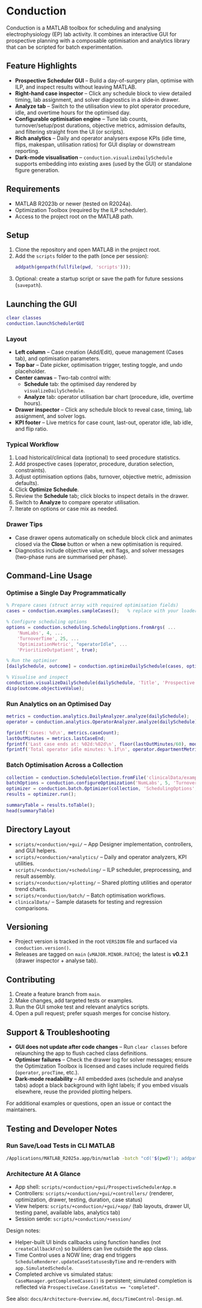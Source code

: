 # Conduction

Conduction is a MATLAB toolbox for scheduling and analysing electrophysiology (EP) lab activity. It combines an interactive GUI for prospective planning with a composable optimisation and analytics library that can be scripted for batch experimentation.

## Feature Highlights
- **Prospective Scheduler GUI** – Build a day-of-surgery plan, optimise with ILP, and inspect results without leaving MATLAB.
- **Right‑hand case inspector** – Click any schedule block to view detailed timing, lab assignment, and solver diagnostics in a slide‑in drawer.
- **Analyze tab** – Switch to the utilisation view to plot operator procedure, idle, and overtime hours for the optimised day.
- **Configurable optimisation engine** – Tune lab counts, turnover/setup/post durations, objective metrics, admission defaults, and filtering straight from the UI (or scripts).
- **Rich analytics** – Daily and operator analysers expose KPIs (idle time, flips, makespan, utilisation ratios) for GUI display or downstream reporting.
- **Dark‑mode visualisation** – `conduction.visualizeDailySchedule` supports embedding into existing axes (used by the GUI) or standalone figure generation.

## Requirements
- MATLAB R2023b or newer (tested on R2024a).
- Optimization Toolbox (required by the ILP scheduler).
- Access to the project root on the MATLAB path.

## Setup
1. Clone the repository and open MATLAB in the project root.
2. Add the `scripts` folder to the path (once per session):
   ```matlab
   addpath(genpath(fullfile(pwd, 'scripts')));
   ```
3. Optional: create a startup script or save the path for future sessions (`savepath`).

## Launching the GUI
```matlab
clear classes
conduction.launchSchedulerGUI
```

### Layout
- **Left column** – Case creation (Add/Edit), queue management (Cases tab), and optimisation parameters.
- **Top bar** – Date picker, optimisation trigger, testing toggle, and undo placeholder.
- **Center canvas** – Two-tab control with:
  - **Schedule** tab: the optimised day rendered by `visualizeDailySchedule`.
  - **Analyze** tab: operator utilisation bar chart (procedure, idle, overtime hours).
- **Drawer inspector** – Click any schedule block to reveal case, timing, lab assignment, and solver logs.
- **KPI footer** – Live metrics for case count, last-out, operator idle, lab idle, and flip ratio.

### Typical Workflow
1. Load historical/clinical data (optional) to seed procedure statistics.
2. Add prospective cases (operator, procedure, duration selection, constraints).
3. Adjust optimisation options (labs, turnover, objective metric, admission defaults).
4. Click **Optimize Schedule**.
5. Review the **Schedule** tab; click blocks to inspect details in the drawer.
6. Switch to **Analyze** to compare operator utilisation.
7. Iterate on options or case mix as needed.

### Drawer Tips
- Case drawer opens automatically on schedule block click and animates closed via the **Close** button or when a new optimisation is required.
- Diagnostics include objective value, exit flags, and solver messages (two-phase runs are summarised per phase).

## Command-Line Usage

### Optimise a Single Day Programmatically
```matlab
% Prepare cases (struct array with required optimisation fields)
cases = conduction.examples.sampleCases();   % replace with your loader

% Configure scheduling options
options = conduction.scheduling.SchedulingOptions.fromArgs( ...
    'NumLabs', 4, ...
    'TurnoverTime', 25, ...
    'OptimizationMetric', "operatorIdle", ...
    'PrioritizeOutpatient', true);

% Run the optimiser
[dailySchedule, outcome] = conduction.optimizeDailySchedule(cases, options);

% Visualise and inspect
conduction.visualizeDailySchedule(dailySchedule, 'Title', 'Prospective Plan');
disp(outcome.objectiveValue);
```

### Run Analytics on an Optimised Day
```matlab
metrics = conduction.analytics.DailyAnalyzer.analyze(dailySchedule);
operator = conduction.analytics.OperatorAnalyzer.analyze(dailySchedule);

fprintf('Cases: %d\n', metrics.caseCount);
lastOutMinutes = metrics.lastCaseEnd;
fprintf('Last case ends at: %02d:%02d\n', floor(lastOutMinutes/60), mod(round(lastOutMinutes), 60));
fprintf('Total operator idle minutes: %.1f\n', operator.departmentMetrics.totalOperatorIdleMinutes);
```

### Batch Optimisation Across a Collection
```matlab
collection = conduction.ScheduleCollection.fromFile('clinicalData/exampleDataset.mat');
batchOptions = conduction.configureOptimization('NumLabs', 5, 'TurnoverTime', 30);
optimizer = conduction.batch.Optimizer(collection, 'SchedulingOptions', batchOptions);
results = optimizer.run();

summaryTable = results.toTable();
head(summaryTable)
```

## Directory Layout
- `scripts/+conduction/+gui/` – App Designer implementation, controllers, and GUI helpers.
- `scripts/+conduction/+analytics/` – Daily and operator analyzers, KPI utilities.
- `scripts/+conduction/+scheduling/` – ILP scheduler, preprocessing, and result assembly.
- `scripts/+conduction/+plotting/` – Shared plotting utilities and operator trend charts.
- `scripts/+conduction/batch/` – Batch optimisation workflows.
- `clinicalData/` – Sample datasets for testing and regression comparisons.

## Versioning
- Project version is tracked in the root `VERSION` file and surfaced via `conduction.version()`.
- Releases are tagged on `main` (`vMAJOR.MINOR.PATCH`); the latest is **v0.2.1** (drawer inspector + analyse tab).

## Contributing
1. Create a feature branch from `main`.
2. Make changes, add targeted tests or examples.
3. Run the GUI smoke test and relevant analytics scripts.
4. Open a pull request; prefer squash merges for concise history.

## Support & Troubleshooting
- **GUI does not update after code changes** – Run `clear classes` before relaunching the app to flush cached class definitions.
- **Optimiser failures** – Check the drawer log for solver messages; ensure the Optimization Toolbox is licensed and cases include required fields (`operator`, `procTime`, etc.).
- **Dark-mode readability** – All embedded axes (schedule and analyse tabs) adopt a black background with light labels; if you embed visuals elsewhere, reuse the provided plotting helpers.

For additional examples or questions, open an issue or contact the maintainers.

## Testing and Developer Notes

### Run Save/Load Tests in CLI MATLAB

```bash
/Applications/MATLAB_R2025a.app/bin/matlab -batch "cd('$(pwd)'); addpath(genpath('tests')); results = runtests('tests/save_load'); disp(results); exit(~all([results.Passed]));"
```

### Architecture At A Glance

- App shell: `scripts/+conduction/+gui/ProspectiveSchedulerApp.m`
- Controllers: `scripts/+conduction/+gui/+controllers/` (renderer, optimization, drawer, testing, duration, case status)
- View helpers: `scripts/+conduction/+gui/+app/` (tab layouts, drawer UI, testing panel, available labs, analytics tab)
- Session serde: `scripts/+conduction/+session/`

Design notes:
- Helper-built UI binds callbacks using function handles (not `createCallbackFcn`) so builders can live outside the app class.
- Time Control uses a NOW line; drag end triggers `ScheduleRenderer.updateCaseStatusesByTime` and re-renders with `app.SimulatedSchedule`.
- Completed archive vs simulated status: `CaseManager.getCompletedCases()` is persistent; simulated completion is reflected via `ProspectiveCase.CaseStatus == "completed"`.

See also: `docs/Architecture-Overview.md`, `docs/TimeControl-Design.md`.
